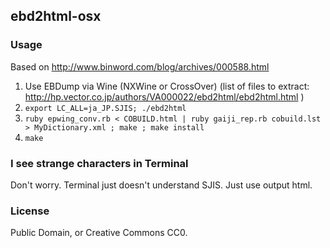 ## ebd2html-osx

### Usage
Based on http://www.binword.com/blog/archives/000588.html

1. Use EBDump via Wine (NXWine or CrossOver) (list of files to extract: http://hp.vector.co.jp/authors/VA000022/ebd2html/ebd2html.html )
2. `export LC_ALL=ja_JP.SJIS; ./ebd2html`
3. `ruby epwing_conv.rb < COBUILD.html | ruby gaiji_rep.rb cobuild.lst > MyDictionary.xml ; make ; make install`
4. `make`

### I see strange characters in Terminal
Don't worry. Terminal just doesn't understand SJIS. Just use output html.

### License
Public Domain, or Creative Commons CC0.
